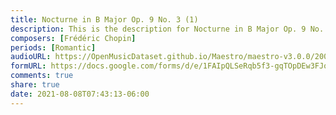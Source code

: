 ```yaml
---
title: Nocturne in B Major Op. 9 No. 3 (1)
description: This is the description for Nocturne in B Major Op. 9 No. 3 by Frédéric Chopin
composers: [Frédéric Chopin]
periods: [Romantic]
audioURL: https://OpenMusicDataset.github.io/Maestro/maestro-v3.0.0/2009/MIDI-Unprocessed_02_R1_2009_03-06_ORIG_MID--AUDIO_02_R1_2009_02_R1_2009_03_WAV.midi
formURL: https://docs.google.com/forms/d/e/1FAIpQLSeRqb5f3-gqTOpDEw3FJoACJHAQ_T_-Nwb0BpH8HtZ2fRsshg/viewform
comments: true
share: true
date: 2021-08-08T07:43:13-06:00
---
```

